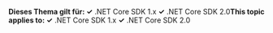 <span data-ttu-id="41429-101">**Dieses Thema gilt für: ✓** .NET Core SDK 1.x **✓** .NET Core SDK 2.0</span><span class="sxs-lookup"><span data-stu-id="41429-101">**This topic applies to: ✓** .NET Core SDK 1.x **✓** .NET Core SDK 2.0</span></span>
